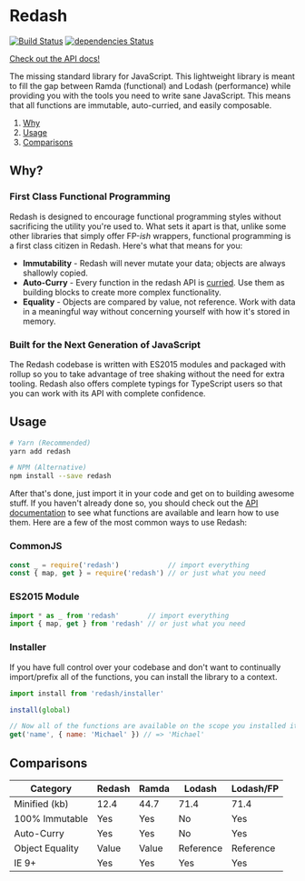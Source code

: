 # Redash
[![Build Status](https://travis-ci.org/davezuko/redash.svg?branch=master)](https://travis-ci.org/davezuko/redash)
[![dependencies Status](https://david-dm.org/davezuko/redash/status.svg)](https://david-dm.org/davezuko/redash)

[Check out the API docs!](https://redash.zuko.me)

The missing standard library for JavaScript. This lightweight library is meant to fill the gap between Ramda (functional) and Lodash (performance) while providing you with the tools you need to write sane JavaScript. This means that all functions are immutable, auto-curried, and easily composable.

1. [Why](#why)
1. [Usage](#usage)
1. [Comparisons](#comparisons)

## Why?

### First Class Functional Programming
Redash is designed to encourage functional programming styles without sacrificing the utility you're used to. What sets it apart is that, unlike some other libraries that simply offer FP-_ish_ wrappers, functional programming is a first class citizen in Redash. Here's what that means for you:

* **Immutability** - Redash will never mutate your data; objects are always shallowly copied.
* **Auto-Curry** - Every function in the redash API is [curried](https://hughfdjackson.com/javascript/why-curry-helps/). Use them as building blocks to create more complex functionality.
* **Equality** - Objects are compared by value, not reference. Work with data in a meaningful way without concerning yourself with how it's stored in memory.

### Built for the Next Generation of JavaScript
The Redash codebase is written with ES2015 modules and packaged with rollup so you to take advantage of tree shaking without the need for extra tooling. Redash also offers complete typings for TypeScript users so that you can work with its API with complete confidence.

## Usage

```bash
# Yarn (Recommended)
yarn add redash

# NPM (Alternative)
npm install --save redash
```

After that's done, just import it in your code and get on to building awesome stuff. If you haven't already done so, you should check out the [API documentation](https://redash.zuko.me) to see what functions are available and learn how to use them. Here are a few of the most common ways to use Redash:

### CommonJS

```js
const _ = require('redash')            // import everything
const { map, get } = require('redash') // or just what you need
```

### ES2015 Module

```js
import * as _ from 'redash'       // import everything
import { map, get } from 'redash' // or just what you need
```

### Installer
If you have full control over your codebase and don't want to continually import/prefix all of the functions, you can install the library to a context.

```js
import install from 'redash/installer'

install(global)

// Now all of the functions are available on the scope you installed it to:
get('name', { name: 'Michael' }) // => 'Michael'
```

## Comparisons

Category        | Redash  | Ramda | Lodash    | Lodash/FP
--------------- | ------- | ----- | --------- | ---------
Minified (kb)   | 12.4    | 44.7  | 71.4      | 71.4
100% Immutable  | Yes     | Yes   | No        | Yes
Auto-Curry      | Yes     | Yes   | No        | Yes
Object Equality | Value   | Value | Reference | Reference
IE 9+           | Yes     | Yes   | Yes       | Yes
